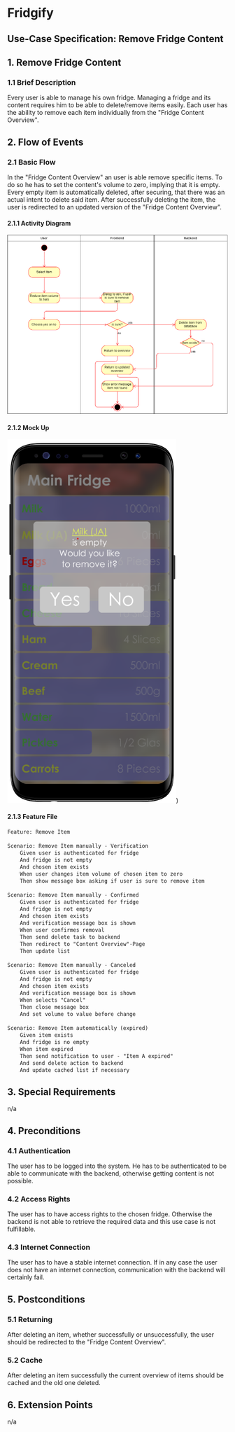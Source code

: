 # Fridgify

## Use-Case Specification: Remove Fridge Content

## 1. Remove Fridge Content

### 1.1 Brief Description

Every user is able to manage his own fridge. Managing a fridge and its content requires him to be able to delete/remove items easily. Each user has the ability to remove each item individually from the "Fridge Content Overview".

## 2. Flow of Events

### 2.1 Basic Flow

In the "Fridge Content Overview" an user is able remove specific items. To do so he has to set the content's volume to zero, implying that it is empty. Every empty item is automatically deleted, after securing, that there was an actual intent to delete said item. After successfully deleting the item, the user is redirected to an updated version of the "Fridge Content Overview".


#### 2.1.1 Activity Diagram

![Remove Item from Fridge](./ri_ad.png)

#### 2.1.2 Mock Up

![Content Overview](./removeContentVolumeMockUp.png))

#### 2.1.3 Feature File

``` .feature
Feature: Remove Item

Scenario: Remove Item manually - Verification
    Given user is authenticated for fridge
    And fridge is not empty
    And chosen item exists
    When user changes item volume of chosen item to zero
    Then show message box asking if user is sure to remove item

Scenario: Remove Item manually - Confirmed
    Given user is authenticated for fridge
    And fridge is not empty
    And chosen item exists
    And verification message box is shown
    When user confirmes removal
    Then send delete task to backend
    Then redirect to "Content Overview"-Page
    Then update list

Scenario: Remove Item manually - Canceled
    Given user is authenticated for fridge
    And fridge is not empty
    And chosen item exists
    And verification message box is shown
    When selects "Cancel"
    Then close message box
    And set volume to value before change

Scenario: Remove Item automatically (expired)
    Given item exists
    And fridge is no empty
    When item expired
    Then send notification to user - "Item A expired"
    And send delete action to backend
    And update cached list if necessary
```

## 3. Special Requirements

n/a

## 4. Preconditions

### 4.1 Authentication

The user has to be logged into the system. He has to be authenticated to be able to communicate with the backend, otherwise getting content is not possible.

### 4.2 Access Rights

The user has to have access rights to the chosen fridge. Otherwise the backend is not able to retrieve the required data and this use case is not fulfillable.

### 4.3 Internet Connection

The user has to have a stable internet connection. If in any case the user does not have an internet connection, communication with the backend will certainly fail.

## 5. Postconditions

### 5.1 Returning

After deleting an item, whether successfully or unsuccessfully, the user should be redirected to the "Fridge Content Overview". 

### 5.2 Cache

After deleting an item successfully the current overview of items should be cached and the old one deleted.

## 6. Extension Points

n/a